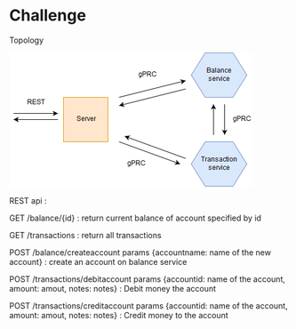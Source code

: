# Challenge
Topology

![Alt text](Misc/Topology.png?raw=true "Topology")


REST api :

GET /balance/{id} : return current balance of account specified by id

GET /transactions : return all transactions

POST /balance/createaccount params {accountname: name of the new account} : create an account on balance service

POST /transactions/debitaccount params {accountid: name of the account, amount: amout, notes: notes} : Debit money the account

POST /transactions/creditaccount params {accountid: name of the account, amount: amout, notes: notes} : Credit money to the account
